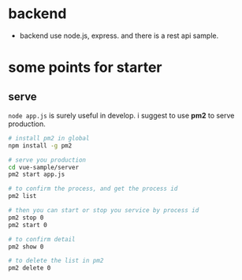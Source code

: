 # backend

- backend use node.js, express. and there is a rest api sample.

# some points for starter

## serve

`node app.js` is surely useful in develop. i suggest to use **pm2** to serve production.

``` bash
# install pm2 in global
npm install -g pm2

# serve you production
cd vue-sample/server
pm2 start app.js

# to confirm the process, and get the process id
pm2 list

# then you can start or stop you service by process id
pm2 stop 0
pm2 start 0

# to confirm detail
pm2 show 0

# to delete the list in pm2
pm2 delete 0
```
